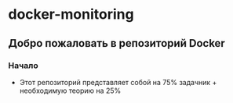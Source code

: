 # docker-monitoring

## Добро пожаловать в репозиторий Docker

### Начало
- Этот репозиторий представляет собой на 75% задачник + необходимую теорию на 25%
